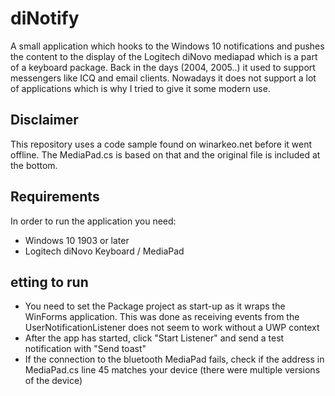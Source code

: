 # diNotify
A small application which hooks to the Windows 10 notifications and pushes the content to the display of the Logitech diNovo mediapad which is a part of a keyboard package. Back in the days (2004, 2005..) it used to support messengers like ICQ and email clients. Nowadays it does not support a lot of applications which is why I tried to give it some modern use.

## Disclaimer
This repository uses a code sample found on winarkeo.net before it went offline. The MediaPad.cs is based on that and the original file is included at the bottom.

## Requirements
In order to run the application you need:
* Windows 10 1903 or later
* Logitech diNovo Keyboard / MediaPad

## etting to run
* You need to set the Package project as start-up as it wraps the WinForms application. This was done as receiving events from the UserNotificationListener does not seem to work without a UWP context
* After the app has started, click "Start Listener" and send a test notification with "Send toast"
* If the connection to the bluetooth MediaPad fails, check if the address in MediaPad.cs line 45 matches your device (there were multiple versions of the device)
